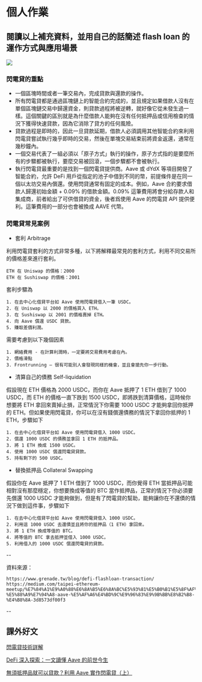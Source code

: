 # 個人作業


## 閱讀以上補充資料，並用自己的話簡述 flash loan 的運作方式與應用場景


![](https://i.imgur.com/m5bGNRy.jpg)


### 閃電貸的重點

* 一個區塊時間或者一筆交易內，完成貸款與還款的操作。
* 所有閃電貸都是通過區塊鏈上的智能合約完成的，並且規定如果借款人沒有在單個區塊鏈交易中歸還資金，則貸款過程將被逆轉，就好像它從未發生過一樣。這個關鍵的區別就是為什麼借款人能夠在沒有任何抵押品或信用檢查的情況下獲得快速貸款，因為它消除了貸方的任何風險。
* 貸款過程是即時的，因此一旦貸款延期，借款人必須調用其他智能合約來利用閃電貸嘗試執行幾乎即時的交易，然後在單塊交易結束前將資金返還，通常在幾秒鐘內。
* 一個交易代表了一組必須以「原子方式」執行的操作，原子方式指的是要麼所有的步驟都被執行，要麼交易被回滾，一個步驟都不會被執行。
* 執行閃電貸最重要的是找到一個閃電貸提供商。Aave 或 dYdX 等項目開發了智能合約，允許 DeFi 用戶從指定的池子中借到不同的幣，前提條件是在同一個以太坊交易內償還。使用閃貸通常有固定的成本。例如，Aave 合約要求借款人歸還初始金額 + 0.09% 的借款金額。0.09% 這筆費用將會分給存款人和集成商，前者給出了可供借貸的資金，後者爲使用 Aave 的閃電貸 API 提供便利。這筆費用的一部分也會被換成 AAVE 代幣。

### 閃電貸常見案例

* 套利 Arbitrage

利用閃電貸套利的方式非常多種，以下將解釋最常見的套利方式，利用不同交易所的價格差來進行套利。

```
ETH 在 Uniswap 的價格：2000
ETH 在 Sushiswap 的價格：2001
```
套利步驟為

```
1. 在去中心化借貸平台如 Aave 使用閃電貸借入一筆 USDC。
2. 在 Uniswap 以 2000 的價格買入 ETH。
3. 在 Sushiswap 以 2001 的價格賣掉 ETH。
4. 向 Aave 償還 USDC 貸款。
5. 賺取差價利潤。
```

需要考慮到以下幾個因素

```
1. 網絡費用 - 在計算利潤時，一定要將交易費用考慮在內。
2. 價格滑點 
3. Frontrunning — 很有可能別人會發現同樣的機會，並且會搶先你一步行動。
```

* 清算自己的債務 Self-liquidation

假設現在 ETH 價格為 2000 USDC，而你在 Aave 抵押了 1 ETH 借到了 1000 USDC，而 ETH 的價格一直下跌到 1500 USDC，即將跌到清算價格，這時候你想要將 ETH 拿回來賣掉止損，正常情況下你需要 1000 USDC 才能夠拿回你抵押的 ETH。但如果使用閃電貸，你可以在沒有錢償還債務的情況下拿回你抵押的 1 ETH，步驟如下

```
1. 在去中心化借貸平台如 Aave 使用閃電貸借入 1000 USDC。
2. 償還 1000 USDC 的債務並拿回 1 ETH 的抵押品。
3. 將 1 ETH 換成 1500 USDC。
4. 使用 1000 USDC 償還閃電貸貸款。
5. 持有剩下的 500 USDC。
```

* 替換抵押品 Collateral Swapping

假設你在 Aave 抵押了 1 ETH 借到了 1000 USDC，而你覺得 ETH 當抵押品可能相對沒有那麼穩定，你想要換成等值的 BTC 當作抵押品，正常的情況下你必須要先償還 1000 USDC 才能夠做到，但是有了閃電貸的幫助，能夠讓你在不還債的情況下做到這件事，步驟如下

```
1. 在去中心化借貸平台如 Aave 使用閃電貸借入 1000 USDC。
2. 利用這 1000 USDC 去還債並且將你的抵押品（1 ETH）拿回來。
3. 將 1 ETH 換成等值的 BTC。
4. 將等值的 BTC 拿去抵押並借入 1000 USDC。
5. 利用借入的 1000 USDC 償還閃電貸的貸款。
```

--

資料來源： 
```
https://www.grenade.tw/blog/defi-flashloan-transaction/
https://medium.com/taipei-ethereum-meetup/%E7%84%A1%E9%A0%88%E6%8A%B5%E6%8A%BC%E5%93%81%E5%B0%B1%E5%8F%AF%E4%BB%A5%E8%B2%B8%E6%AC%BE-%E5%88%A9%E7%94%A8-aave-%E5%AF%A6%E4%BD%9C%E9%96%83%E9%9B%BB%E8%B2%B8-%E4%B8%8A-3d8573df00f3
```


--

## 課外好文

[閃電貸技術詳解](https://www.aqniu.com/vendor/87319.html)

[DeFi 深入探索：一文讀懂 Aave 的前世今生](https://blockcast.it/2021/09/10/defi-aave-what-you-need-to-know/)

[無須抵押品就可以貸款？利用 Aave 實作閃電貸（上）](https://medium.com/taipei-ethereum-meetup/%E7%84%A1%E9%A0%88%E6%8A%B5%E6%8A%BC%E5%93%81%E5%B0%B1%E5%8F%AF%E4%BB%A5%E8%B2%B8%E6%AC%BE-%E5%88%A9%E7%94%A8-aave-%E5%AF%A6%E4%BD%9C%E9%96%83%E9%9B%BB%E8%B2%B8-%E4%B8%8A-3d8573df00f3)